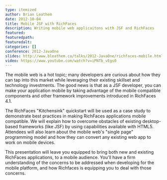 ```yaml
---
type: itemized
author: Brian Leathem
date: 2012-10-04
title: Mobile JSF with RichFaces
description: Writing mobile web applicaitons with JSF and RichFaces
featured:
featuredpath:
featuredalt:
categories: []
conference: 2012-JavaOne
slides: http://www.bleathem.ca/talks/2012-JavaOne/richfaces-mobile.html
video: https://www.youtube.com/watch?v=iPNTb_vEgs0
---
```


The mobile web is a hot topic; many developers are curious about how they can tap into this market while leveraging their existing skillset and technology investments.  The good news is that as a JSF developer, you can make your application mobile by taking advantage of the mobile compatible components and other framework improvements introduced in RichFaces 4.1.

The RichFaces "Kitchensink" quickstart will be used as a case study to demonstrate best practices in making RichFaces applications mobile compatible.  We will explain how to overcome obstacles of existing desktop-based frameworks (like JSF) by using capabilities available with HTML5.  Attendees will also learn about the mobile web's "single page" programming model and how they can convert any existing web app to work on mobile devices.

This presentation will leave you equipped to bring both new and existing RichFaces applications, to a mobile audience.  You'll have a firm understanding of the concerns to be addressed when developing for the mobile platform, and how Richfaces is equipping you to deal with those concerns.
